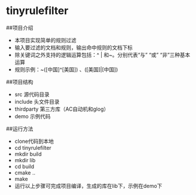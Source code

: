 # tinyrulefilter
##项目介绍
* 本项目实现简单的规则过滤
* 输入要过滤的文档和规则，输出命中规则的文档下标
* 除关键词之外支持的逻辑运算包括：^ | 和~。分别代表“与” “或” “非”三种基本运算
* 规则示例：~([中国]^[美国]) 、([美国]|[中国])

##项目结构
* src 源代码目录
* include 头文件目录
* thirdparty 第三方库（AC自动机和glog）
* demo 示例代码

##运行方法
* clone代码到本地
* cd tinyrulefilter
* mkdir build
* mkdir lib
* cd build
* cmake ..
* make
* 运行以上步骤可完成项目编译，生成的库在lib下，示例在demo下
